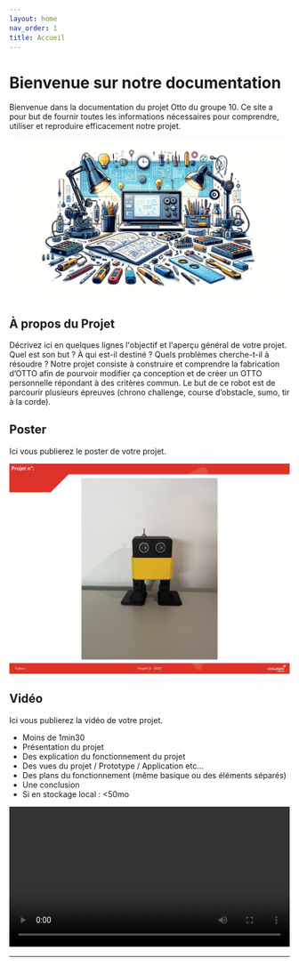 ```yaml
---
layout: home
nav_order: 1
title: Accueil
---
```


# Bienvenue sur notre documentation

Bienvenue dans la documentation du projet Otto du groupe 10. Ce site a pour but de fournir toutes les informations nécessaires pour comprendre, utiliser et reproduire efficacement notre projet.

![Illustration vectorielle colorée avec un fond blanc, montrant un atelier équipé pour un projet de conception mécanique, électronique et informatique](images/illustration.png)

## À propos du Projet

Décrivez ici en quelques lignes l'objectif et l'aperçu général de votre projet. Quel est son but ? À qui est-il destiné ? Quels problèmes cherche-t-il à résoudre ?
Notre projet consiste à construire et comprendre la fabrication d’OTTO afin de pourvoir modifier ça conception et de créer un OTTO personnelle répondant à des critères commun. Le but de ce robot est de parcourir plusieurs épreuves (chrono challenge, course d’obstacle, sumo, tir à la corde).

## Poster

Ici vous publierez le poster de votre projet.

![Poster projet](images/poster1.jpg)

## Vidéo

Ici vous publierez la vidéo de votre projet. 
- Moins de 1min30
- Présentation du projet 
- Des explication du fonctionnement du projet
- Des vues du projet / Prototype / Application etc... 
- Des plans du fonctionnement (même basique ou des éléments séparés)
- Une conclusion
- Si en stockage local : <50mo

<video src="images/intro_amiens.mp4" controls title="Title"  style="width: 100%;"></video>

---
